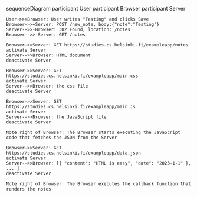 sequenceDiagram
    participant User
    participant Browser
    participant Server
    
    User->>+Browser: User writes "Testing" and clicks Save
    Browser->>+Server: POST /new_note, body:{"note":"Testing"}
    Server-->>-Browser: 302 Found, location: /notes
    Browser-->>-Server: GET /notes

    Browser->>Server: GET https://studies.cs.helsinki.fi/exampleapp/notes
    activate Server
    Server-->>Browser: HTML document
    deactivate Server
    
    Browser->>Server: GET https://studies.cs.helsinki.fi/exampleapp/main.css
    activate Server
    Server-->>Browser: the css file
    deactivate Server
    
    Browser->>Server: GET https://studies.cs.helsinki.fi/exampleapp/main.js
    activate Server
    Server-->>Browser: the JavaScript file
    deactivate Server
    
    Note right of Browser: The Browser starts executing the JavaScript code that fetches the JSON from the Server
    
    Browser->>Server: GET https://studies.cs.helsinki.fi/exampleapp/data.json
    activate Server
    Server-->>Browser: [{ "content": "HTML is easy", "date": "2023-1-1" }, ... ]
    deactivate Server    

    Note right of Browser: The Browser executes the callback function that renders the notes 
